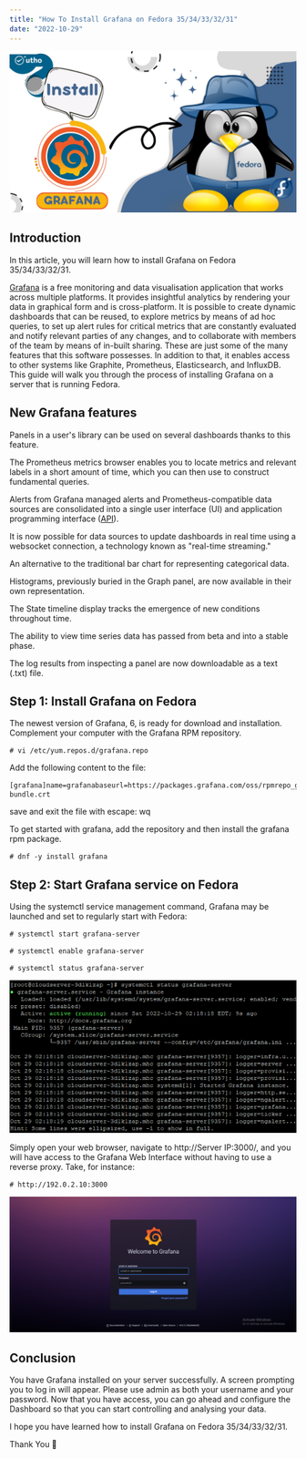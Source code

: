 ```yaml
---
title: "How To Install Grafana on Fedora 35/34/33/32/31"
date: "2022-10-29"
---
```


![How To Install Grafana on Fedora 35/34/33/32/31](images/How-To-Install-Grafana-on-Fedora-35_34_33_32_31_utho.jpg)

## Introduction

In this article, you will learn how to install Grafana on Fedora 35/34/33/32/31.

[Grafana](https://en.wikipedia.org/wiki/Grafana) is a free monitoring and data visualisation application that works across multiple platforms. It provides insightful analytics by rendering your data in graphical form and is cross-platform. It is possible to create dynamic dashboards that can be reused, to explore metrics by means of ad hoc queries, to set up alert rules for critical metrics that are constantly evaluated and notify relevant parties of any changes, and to collaborate with members of the team by means of in-built sharing. These are just some of the many features that this software possesses. In addition to that, it enables access to other systems like Graphite, Prometheus, Elasticsearch, and InfluxDB. This guide will walk you through the process of installing Grafana on a server that is running Fedora.

## New Grafana features

Panels in a user's library can be used on several dashboards thanks to this feature.

The Prometheus metrics browser enables you to locate metrics and relevant labels in a short amount of time, which you can then use to construct fundamental queries.

Alerts from Grafana managed alerts and Prometheus-compatible data sources are consolidated into a single user interface (UI) and application programming interface ([API](https://utho.com/docs/tutorial/how-to-install-git-on-fedora/)).

It is now possible for data sources to update dashboards in real time using a websocket connection, a technology known as "real-time streaming."

An alternative to the traditional bar chart for representing categorical data.

Histograms, previously buried in the Graph panel, are now available in their own representation.

The State timeline display tracks the emergence of new conditions throughout time.

The ability to view time series data has passed from beta and into a stable phase.

The log results from inspecting a panel are now downloadable as a text (.txt) file.

## Step 1: Install Grafana on Fedora

The newest version of Grafana, 6, is ready for download and installation. Complement your computer with the Grafana RPM repository.

```
# vi /etc/yum.repos.d/grafana.repo
```

Add the following content to the file:

```
[grafana]name=grafanabaseurl=https://packages.grafana.com/oss/rpmrepo_gpgcheck=1enabled=1gpgcheck=1gpgkey=https://packages.grafana.com/gpg.keysslverify=1sslcacert=/etc/pki/tls/certs/ca-bundle.crt
```

save and exit the file with escape: wq 

To get started with grafana, add the repository and then install the grafana rpm package.

```
# dnf -y install grafana
```

## Step 2: Start Grafana service on Fedora

Using the systemctl service management command, Grafana may be launched and set to regularly start with Fedora:

```
# systemctl start grafana-server
```

```
# systemctl enable grafana-server
```

```
# systemctl status grafana-server
```

![command output](images/image-414.png)

Simply open your web browser, navigate to http://Server IP:3000/, and you will have access to the Grafana Web Interface without having to use a reverse proxy. Take, for instance:

```
# http://192.0.2.10:3000
```

![command output](images/image-416-1024x485.png)

## Conclusion

You have Grafana installed on your server successfully. A screen prompting you to log in will appear. Please use admin as both your username and your password. Now that you have access, you can go ahead and configure the Dashboard so that you can start controlling and analysing your data.

I hope you have learned how to install Grafana on Fedora 35/34/33/32/31.

Thank You 🙂
